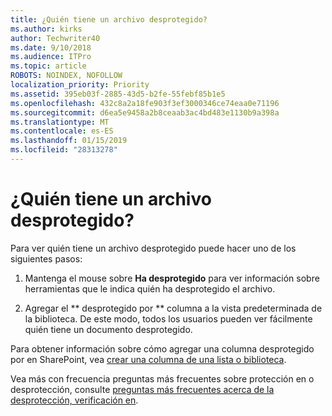 ```yaml
---
title: ¿Quién tiene un archivo desprotegido?
ms.author: kirks
author: Techwriter40
ms.date: 9/10/2018
ms.audience: ITPro
ms.topic: article
ROBOTS: NOINDEX, NOFOLLOW
localization_priority: Priority
ms.assetid: 395eb03f-2885-43d5-b2fe-55febf85b1e5
ms.openlocfilehash: 432c8a2a18fe903f3ef3000346ce74eaa0e71196
ms.sourcegitcommit: d6ea5e9458a2b8ceaab3ac4bd483e1130b9a398a
ms.translationtype: MT
ms.contentlocale: es-ES
ms.lasthandoff: 01/15/2019
ms.locfileid: "28313278"
---
```

# <a name="who-has-a-file-checked-out"></a>¿Quién tiene un archivo desprotegido?

Para ver quién tiene un archivo desprotegido puede hacer uno de los siguientes pasos:
  
1. Mantenga el mouse sobre **Ha desprotegido** para ver información sobre herramientas que le indica quién ha desprotegido el archivo. 
    
2. Agregar el ** desprotegido por ** columna a la vista predeterminada de la biblioteca. De este modo, todos los usuarios pueden ver fácilmente quién tiene un documento desprotegido. 
    
Para obtener información sobre cómo agregar una columna desprotegido por en SharePoint, vea [crear una columna de una lista o biblioteca](https://go.microsoft.com/fwlink/?linkid=2019591). 
  
Vea más con frecuencia preguntas más frecuentes sobre protección en o desprotección, consulte [preguntas más frecuentes acerca de la desprotección, verificación en](https://go.microsoft.com/fwlink/?linkid=2018786).
  

